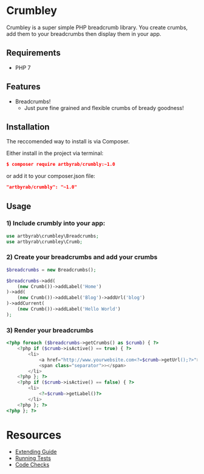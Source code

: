 # Crumbley

Crumbley is a super simple PHP breadcrumb library. You create crumbs, add them to your breadcrumbs then display them in your app.

## Requirements

* PHP 7

## Features

* Breadcrumbs!
    * Just pure fine grained and flexible crumbs of bready goodness!

## Installation

The reccomended way to install is via Composer.

Either install in the project via terminal:

```json
$ composer require artbyrab/crumbly:~1.0
```

or add it to your composer.json file:

```json
"artbyrab/crumbly": "~1.0"
```

## Usage

### 1) Include crumbly into your app:

```php
use artbyrab\crumbley\Breadcrumbs;
use artbyrab\crumbley\Crumb;
```

### 2) Create your breadcrumbs and add your crumbs

```php
$breadcrumbs = new Breadcrumbs();

$breadcrumbs->add(
    (new Crumb())->addLabel('Home')
)->add(
    (new Crumb())->addLabel('Blog')->addUrl('blog')
)->addCurrent(
    (new Crumb())->addLabel('Hello World')
);
```

### 3) Render your breadcrumbs

```php
<?php foreach ($breadcrumbs->getCrumbs() as $crumb) { ?>
    <?php if ($crumb->isActive() == true) { ?>
        <li>
            <a href="http://www.yourwebsite.com<?=$crumb->getUrl();?>"><?=$crumb->getLabel();?></a>
            <span class="separator">></span>
        </li>
    <?php }; ?>
    <?php if ($crumb->isActive() == false) { ?>
        <li>
            <?=$crumb->getLabel()?>
        </li>
    <?php }; ?>
<?php }; ?>
```

# Resources

* [Extending Guide](documents/extending.md)
* [Running Tests](documents/running-tests.md)
* [Code Checks](documents/code-checks.md)